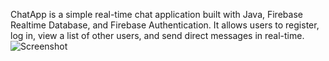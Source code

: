 ChatApp is a simple real-time chat application built with Java, Firebase Realtime Database, and Firebase Authentication. It allows users to register, log in, view a list of other users, and send direct messages in real-time.
![Screenshot](images/your_image_name.png)
